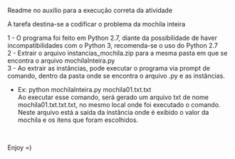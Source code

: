Readme no auxílio para a execução correta da atividade

A tarefa destina-se a codificar o problema da mochila inteira

1 - O programa foi feito em Python 2.7, diante da possibilidade de haver incompatibilidades com o Python 3, recomenda-se o uso do Python 2.7<br>
2 - Extrair o arquivo instancias_mochila.zip para a mesma pasta em que se encontra o arquivo mochilaInteira.py<br>
3 - Ao extrair as instâncias, pode executar o programa via prompt de comando, dentro da pasta onde se encontra o arquivo .py e as instâncias.
  - Ex: python mochilaInteira.py mochila01.txt.txt<br>
  Ao executar esse comando, será gerado um arquivo txt de nome mochila01.txt.txt.txt, no mesmo local onde foi executado o comando. Neste arquivo está a saída da instância onde é exibido o valor da mochila e os itens que foram escolhidos.
<br>

Enjoy =)
